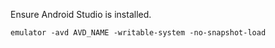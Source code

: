 
Ensure Android Studio is installed.

```
emulator -avd AVD_NAME -writable-system -no-snapshot-load
```